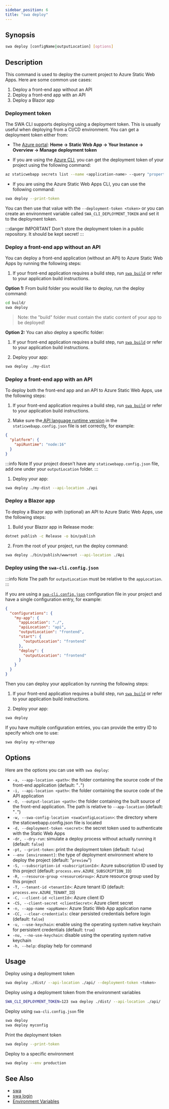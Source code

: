 ```yaml
---
sidebar_position: 6
title: "swa deploy"
---
```


## Synopsis

```bash
swa deploy [configName|outputLocation] [options]
```

## Description

This command is used to deploy the current project to Azure Static Web Apps. Here are some common use cases:

1. Deploy a front-end app without an API
2. Deploy a front-end app with an API
3. Deploy a Blazor app

### Deployment token

The SWA CLI supports deploying using a deployment token. This is usually useful when deploying from a CI/CD environment. You can get a deployment token either from:

- The [Azure portal](https://portal.azure.com/): **Home → Static Web App → Your Instance → Overview → Manage deployment token**

- If you are using the [Azure CLI](https://aka.ms/azcli), you can get the deployment token of your project using the following command:

```bash
az staticwebapp secrets list --name <application-name> --query "properties.apiKey"
```

- If you are using the Azure Static Web Apps CLI, you can use the following command:

```bash
swa deploy --print-token
```

You can then use that value with the `--deployment-token <token>` or you can create an environment variable called `SWA_CLI_DEPLOYMENT_TOKEN` and set it to the deployment token.

:::danger IMPORTANT
Don't store the deployment token in a public repository. It should be kept secret!
:::

### Deploy a front-end app without an API

You can deploy a front-end application (without an API) to Azure Static Web Apps by running the following steps:

1. If your front-end application requires a build step, run [`swa build`](./swa-build) or refer to your application build instructions.

**Option 1:** From build folder you would like to deploy, run the deploy command:

```bash
cd build/
swa deploy
```

> Note: the "build" folder must contain the static content of your app to be deployed!

**Option 2:** You can also deploy a specific folder:

1. If your front-end application requires a build step, run [`swa build`](./swa-build) or refer to your application build instructions.

2. Deploy your app:

```bash
swa deploy ./my-dist
```

### Deploy a front-end app with an API

To deploy both the front-end app and an API to Azure Static Web Apps, use the following steps:

1. If your front-end application requires a build step, run [`swa build`](./swa-build) or refer to your application build instructions.

2. Make sure the[ API language runtime version](https://docs.microsoft.com/en-us/azure/static-web-apps/configuration#platform) in the `staticwebapp.config.json` file is set correctly, for example:

```json
{
  "platform": {
    "apiRuntime": "node:16"
  }
}
```

:::info Note
If your project doesn't have any `staticwebapp.config.json` file, add one under your `outputLocation` folder.
:::

1. Deploy your app:

```bash
swa deploy ./my-dist --api-location ./api
```

### Deploy a Blazor app

To deploy a Blazor app with (optional) an API to Azure Static Web Apps, use the following steps:

1. Build your Blazor app in Release mode:

```bash
dotnet publish -c Release -o bin/publish
```

2. From the root of your project, run the deploy command:

```bash
swa deploy ./bin/publish/wwwroot --api-location ./Api
```

### Deploy using the `swa-cli.config.json`

:::info Note
The path for `outputLocation` must be relative to the `appLocation`.
:::

If you are using a [`swa-cli.config.json`](./swa-config) configuration file in your project and have a single configuration entry, for example:

```json
{
  "configurations": {
    "my-app": {
      "appLocation": "./",
      "apiLocation": "api",
      "outputLocation": "frontend",
      "start": {
        "outputLocation": "frontend"
      },
      "deploy": {
        "outputLocation": "frontend"
      }
    }
  }
}
```

Then you can deploy your application by running the following steps:

1. If your front-end application requires a build step, run [`swa build`](./swa-build) or refer to your application build instructions.

2. Deploy your app:

```bash
swa deploy
```

If you have multiple configuration entries, you can provide the entry ID to specify which one to use:

```bash
swa deploy my-otherapp
```

## Options

Here are the options you can use with `swa deploy`:

- `-a, --app-location <path>`: the folder containing the source code of the front-end application (default: "`.`")
- `-i, --api-location <path>`: the folder containing the source code of the API application
- `-O, --output-location <path>`: the folder containing the built source of the front-end application. The path is relative to `--app-location` (default: "`.`")
- `-w, --swa-config-location <swaConfigLocation>`: the directory where the staticwebapp.config.json file is located
- `-d, --deployment-token <secret>`: the secret token used to authenticate with the Static Web Apps
- `-dr, --dry-run`: simulate a deploy process without actually running it (default: `false`)
- `-pt, --print-token`: print the deployment token (default: `false`)
- `--env [environment]`: the type of deployment environment where to deploy the project (default: "`preview`")
- `-S, --subscription-id <subscriptionId>`: Azure subscription ID used by this project (default: `process.env.AZURE_SUBSCRIPTION_ID`)
- `-R, --resource-group <resourceGroup>`: Azure resource group used by this project
- `-T, --tenant-id <tenantId>`: Azure tenant ID (default: `process.env.AZURE_TENANT_ID`)
- `-C, --client-id <clientId>`: Azure client ID
- `-CS, --client-secret <clientSecret>`: Azure client secret
- `-n, --app-name <appName>`: Azure Static Web App application name
- `-CC, --clear-credentials`: clear persisted credentials before login (default: `false`)
- `-u, --use-keychain`: enable using the operating system native keychain for persistent credentials (default: `true`)
- `-nu, --no-use-keychain`: disable using the operating system native keychain
- `-h, --help`: display help for command

## Usage

Deploy using a deployment token

```bash
swa deploy ./dist/ --api-location ./api/ --deployment-token <token>
```

Deploy using a deployment token from the environment variables

```bash
SWA_CLI_DEPLOYMENT_TOKEN=123 swa deploy ./dist/ --api-location ./api/
```

Deploy using `swa-cli.config.json` file

```bash
swa deploy
swa deploy myconfig
```

Print the deployment token

```bash
swa deploy --print-token
```

Deploy to a specific environment

```bash
swa deploy --env production
```

## See Also

- [swa](./swa)
- [swa login](./swa-login)
- [Environment Variables](./env-vars)
